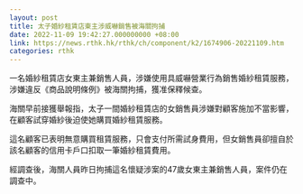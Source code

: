 ```yaml
---
layout: post
title: 太子婚紗租賃店東主涉威嚇銷售被海關拘捕
date: 2022-11-09 19:42:27.000000000 +08:00
link: https://news.rthk.hk/rthk/ch/component/k2/1674906-20221109.htm
categories: rthk
---
```


一名婚紗租賃店女東主兼銷售人員，涉嫌使用具威嚇營業行為銷售婚紗租賃服務，涉嫌違反《商品說明條例》被海關拘捕，獲准保釋候查。

海關早前接獲舉報指，太子一間婚紗租賃店的女銷售員涉嫌對顧客施加不當影響，在顧客試穿婚紗後迫使她購買婚紗租賃服務。

這名顧客已表明無意購買租賃服務，只會支付所需試身費用，但女銷售員卻擅自於該名顧客的信用卡戶口扣取一筆婚紗租賃費用。

經調查後，海關人員昨日拘捕這名懷疑涉案的47歲女東主兼銷售人員，案件仍在調查中。
